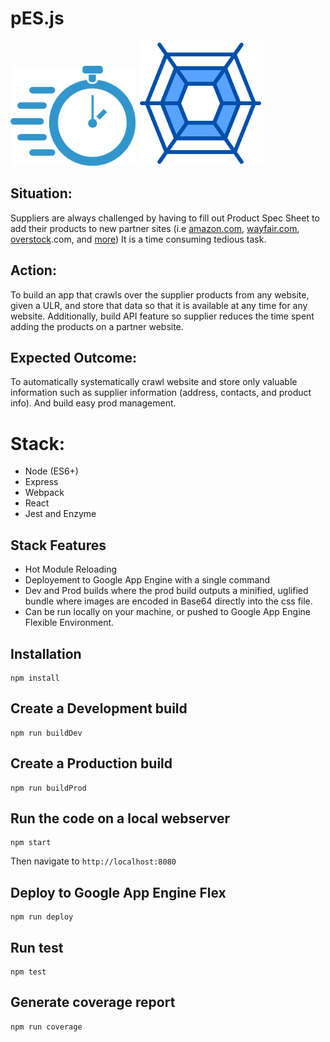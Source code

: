# pES.js

<img src="./src/img/time-consuming.png" alt="time-consuming.png" style="width:200px;height:auto;"/>
<img src="./src/img/spider-web.png" alt="spider-web.png" style="width:200px;height:auto;"/>

## Situation:
  Suppliers are always challenged by having to fill out Product Spec Sheet to add their products to new partner sites (i.e [amazon.com](https://baymard.com/ecommerce-design-examples/45-product-spec-sheet/4852-amazon), [wayfair.com](https://baymard.com/ecommerce-design-examples/45-product-spec-sheet/4900-wayfair), [overstock](https://baymard.com/ecommerce-design-examples/45-product-spec-sheet/4843-overstock).com, and [more](https://baymard.com/product-page/benchmark/page-designs/product-spec-sheet)) It is a time consuming tedious task.  

## Action:
  To build an app that crawls over the supplier products from any website, given a ULR, and store that data so that it is available at any time for any website. Additionally, build API feature so supplier reduces the time spent adding the products on a partner website.

## Expected Outcome:
  To automatically systematically crawl website and store only valuable information such as supplier information (address, contacts, and product info). And build easy prod management. 



# Stack: 
- Node (ES6+)
- Express
- Webpack
- React
- Jest and Enzyme 

## Stack Features
- Hot Module Reloading 
- Deployement to Google App Engine with a single command
- Dev and Prod builds where the prod build outputs a minified, uglified bundle where images are encoded in Base64 directly into the css file.
- Can be run locally on your machine, or pushed to Google App Engine Flexible Environment.

## Installation

    npm install

## Create a Development build

    npm run buildDev

## Create a Production build

    npm run buildProd

## Run the code on a local webserver

    npm start

Then navigate to `http://localhost:8080`

## Deploy to Google App Engine Flex

    npm run deploy

## Run test

    npm test

## Generate coverage report

    npm run coverage

